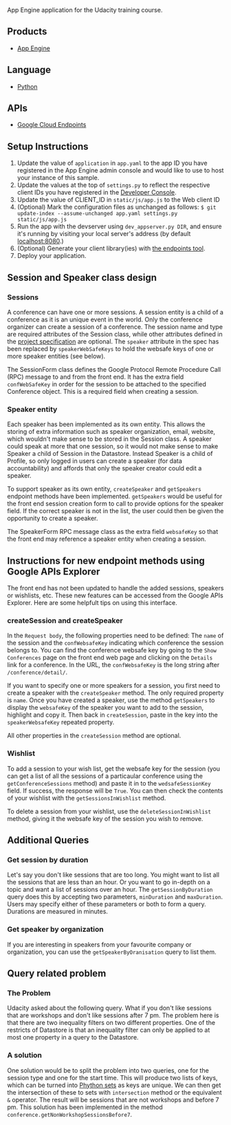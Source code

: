 App Engine application for the Udacity training course.

## Products
- [App Engine][1]

## Language
- [Python][2]

## APIs
- [Google Cloud Endpoints][3]

## Setup Instructions
1. Update the value of `application` in `app.yaml` to the app ID you
   have registered in the App Engine admin console and would like to use to host
   your instance of this sample.
1. Update the values at the top of `settings.py` to
   reflect the respective client IDs you have registered in the
   [Developer Console][4].
1. Update the value of CLIENT_ID in `static/js/app.js` to the Web client ID
1. (Optional) Mark the configuration files as unchanged as follows:
   `$ git update-index --assume-unchanged app.yaml settings.py static/js/app.js`
1. Run the app with the devserver using `dev_appserver.py DIR`, and ensure it's
   running by visiting your local server's address (by default [localhost:8080][5].)
1. (Optional) Generate your client library(ies) with [the endpoints tool][6].
1. Deploy your application.

## Session and Speaker class design
### Sessions
A conference can have one or more sessions. A session entity is a child of
a conference as it is an unique event in the world. Only the conference
organizer can create a session of a conference. The session name and type are
required attributes of the Session class, while other attributes defined in the
[project specification][7] are optional. The `speaker` attribute in the spec has
been replaced by `speakerWebSafeKeys` to hold the websafe keys of one or more
speaker entities (see below).

The SessionForm class defines the Google Protocol Remote Procedure Call (RPC)
message to and from the front end. It has the extra field `confWebSafeKey` in order
for the session to be attached to the specified Conference object. This is a required
field when creating a session.

### Speaker entity
Each speaker has been implemented as its own entity. This allows the storing of
extra information such as speaker organization, email, website, which wouldn't make sense
to be stored in the Session class. A speaker could speak at more that one session,
so it would not make sense to make Speaker a child of Session in the Datastore.
Instead Speaker is a child of Profile, so only logged in users can create a speaker
(for data accountability) and affords that only the speaker creator could edit a
speaker.

To support speaker as its own entity, `createSpeaker` and `getSpeakers` endpoint
methods have been implemented. `getSpeakers` would be useful for the front end
session creation form to call to provide options for the speaker field. If the
correct speaker is not in the list, the user could then be given the opportunity
to create a speaker.

The SpeakerForm RPC message class as the extra field `websafeKey` so that the
front end may reference a speaker entity when creating a session.

## Instructions for new endpoint methods using Google APIs Explorer
The front end has not been updated to handle the added sessions, speakers or
wishlists, etc. These new features can be accessed from the Google APIs Explorer.
Here are some helpfult tips on using this interface.

### createSession and createSpeaker
In the `Request body`, the following properties need to be defined: The `name` of the
session and the `confWebsafeKey` indicating which conference the session belongs to.
You can find the conference websafe key by going to the `Show Conferences` page on the
front end web page and clicking on the `Details` link for a conference. In the URL, the
`confWebsafeKey` is the long string after `/conference/detail/`.

If you want to specify one or more speakers for a session, you first need to create a
speaker with the `createSpeaker` method. The only required property is `name`. Once you
have created a speaker, use the method `getSpeakers` to display the `websafeKey` of the
speaker you want to add to the session, highlight and copy it. Then back in `createSession`,
paste in the key into the `speakerWebsafeKey` repeated property.

All other properties in the `createSession` method are optional.

### Wishlist
To add a session to your wish list, get the websafe key for the session (you can get a list
of all the sessions of a particaular conference using the `getConferenceSessions` method) and
paste it in to the `wedsafeSessionKey` field. If success, the response will be `True`. You can
then check the contents of your wishlist with the `getSessionsInWishlist` method.

To delete a session from your wishlist, use the `deleteSessionInWishlist` method, giving it the
websafe key of the session you wish to remove.

## Additional Queries
### Get session by duration
Let's say you don't like sessions that are too long. You might want to list all
the sessions that are less than an hour. Or you want to go in-depth on a topic
and want a list of sessions over an hour. The `getSessionByDuration` query does
this by accepting two parameters, `minDuration` and `maxDuration`. Users may specify
either of these parameters or both to form a query. Durations are
measured in minutes.

### Get speaker by organization
If you are interesting in speakers from your favourite company or organization, you
can use the `getSpeakerByOranisation` query to list them.

## Query related problem
### The Problem
Udacity asked about the following query. What if you don't like sessions that are workshops
and don't like sessions after 7 pm. The problem here is that there are two inequality filters
on two different properties. One of the restricts of Datastore is that an inequality filter
can only be applied to at most one property in a query to the Datastore.

### A solution
One solution would be to split the problem into two queries, one for the session type
and one for the start time. This will produce two lists of keys, which can be turned
into [Phython sets][8] as keys are unique. We can then get the intersection of these
to sets with `intersection` method or the equivalent `&` operator. The result will
be sessions that are not workshops and before 7 pm. This solution has been implemented
in the method `conference.getNonWorkshopSessionsBefore7`.

[1]: https://developers.google.com/appengine
[2]: http://python.org
[3]: https://developers.google.com/appengine/docs/python/endpoints/
[4]: https://console.developers.google.com/
[5]: https://localhost:8080/
[6]: https://developers.google.com/appengine/docs/python/endpoints/endpoints_tool
[7]: https://docs.google.com/document/d/1H9anIDV4QCPttiQEwpGe6MnMBx92XCOlz0B4ciD7lOs/pub
[8]: https://docs.python.org/2/library/sets.html
